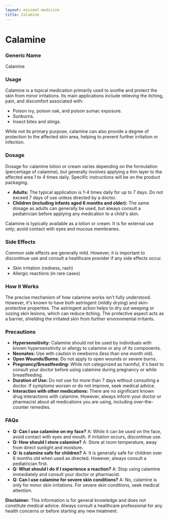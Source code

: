 ```yaml
---
layout: minimal-medicine
title: Calamine
---
```


# Calamine
### Generic Name
Calamine

### Usage
Calamine is a topical medication primarily used to soothe and protect the skin from minor irritations.  Its main applications include relieving the itching, pain, and discomfort associated with:

*   Poison ivy, poison oak, and poison sumac exposure.
*   Sunburns.
*   Insect bites and stings.

While not its primary purpose, calamine can also provide a degree of protection to the affected skin area, helping to prevent further irritation or infection.

### Dosage
Dosage for calamine lotion or cream varies depending on the formulation (percentage of calamine), but generally involves applying a thin layer to the affected area 1 to 4 times daily.  Specific instructions will be on the product packaging.

*   **Adults:**  The typical application is 1-4 times daily for up to 7 days.  Do not exceed 7 days of use unless directed by a doctor.
*   **Children (including infants aged 6 months and older):** The same dosage as adults can generally be used, but always consult a pediatrician before applying any medication to a child's skin.

Calamine is typically available as a lotion or cream. It is for external use only; avoid contact with eyes and mucous membranes.

### Side Effects
Common side effects are generally mild.  However,  it is important to discontinue use and consult a healthcare provider if any side effects occur.

*   Skin irritation (redness, rash)
*   Allergic reactions (in rare cases)


### How it Works
The precise mechanism of how calamine works isn't fully understood.  However, it's known to have both astringent (mildly drying) and skin-protective properties.  The astringent action helps to dry out weeping or oozing skin lesions, which can reduce itching. The protective aspect acts as a barrier, shielding the irritated skin from further environmental irritants.

### Precautions
*   **Hypersensitivity:**  Calamine should not be used by individuals with known hypersensitivity or allergy to calamine or any of its components.
*   **Neonates:** Use with caution in newborns (less than one month old).
*   **Open Wounds/Burns:** Do not apply to open wounds or severe burns.
*   **Pregnancy/Breastfeeding:**  While not categorized as harmful, it's best to consult your doctor before using calamine during pregnancy or while breastfeeding.
*   **Duration of Use:** Do not use for more than 7 days without consulting a doctor.  If symptoms worsen or do not improve, seek medical advice.
*   **Interaction with other medications:** There are no significant known drug interactions with calamine. However, always inform your doctor or pharmacist about all medications you are using, including over-the-counter remedies.

### FAQs

*   **Q: Can I use calamine on my face?** A:  While it can be used on the face, avoid contact with eyes and mouth. If irritation occurs, discontinue use.
*   **Q: How should I store calamine?** A: Store at room temperature, away from direct sunlight and moisture.
*   **Q: Is calamine safe for children?** A: It is generally safe for children over 6 months old when used as directed. However, always consult a pediatrician first.
*   **Q: What should I do if I experience a reaction?** A: Stop using calamine immediately and consult your doctor or pharmacist.
*   **Q:  Can I use calamine for severe skin conditions?** A: No, calamine is only for minor skin irritations. For severe skin conditions, seek medical attention.

**Disclaimer:** This information is for general knowledge and does not constitute medical advice. Always consult a healthcare professional for any health concerns or before starting any new treatment.
